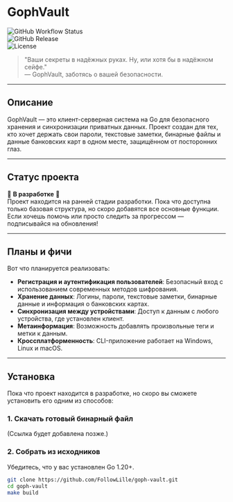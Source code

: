 # GophVault

![GitHub Workflow Status](https://img.shields.io/github/workflow/status/FollowLille/goph-vault/CI)  
![GitHub Release](https://img.shields.io/github/v/release/FollowLille/goph-vault)  
![License](https://img.shields.io/github/license/FollowLille/goph-vault)

> "Ваши секреты в надёжных руках. Ну, или хотя бы в надёжном сейфе."  
> — GophVault, заботясь о вашей безопасности.

---

## Описание

GophVault — это клиент-серверная система на Go для безопасного хранения и синхронизации приватных данных. Проект создан для тех, кто хочет держать свои пароли, текстовые заметки, бинарные файлы и данные банковских карт в одном месте, защищённом от посторонних глаз.

---

## Статус проекта

🚧 **В разработке** 🚧  
Проект находится на ранней стадии разработки. Пока что доступна только базовая структура, но скоро добавятся все основные функции. Если хочешь помочь или просто следить за прогрессом — подписывайся на обновления!

---

## Планы и фичи

Вот что планируется реализовать:

- **Регистрация и аутентификация пользователей**: Безопасный вход с использованием современных методов шифрования.
- **Хранение данных**: Логины, пароли, текстовые заметки, бинарные данные и информация о банковских картах.
- **Синхронизация между устройствами**: Доступ к данным с любого устройства, где установлен клиент.
- **Метаинформация**: Возможность добавлять произвольные теги и метки к данным.
- **Кроссплатформенность**: CLI-приложение работает на Windows, Linux и macOS.

---

## Установка

Пока что проект находится в разработке, но скоро вы сможете установить его одним из способов:

### 1. Скачать готовый бинарный файл

(Ссылка будет добавлена позже.)

### 2. Собрать из исходников

Убедитесь, что у вас установлен Go 1.20+.

```bash
git clone https://github.com/FollowLille/goph-vault.git
cd goph-vault
make build
